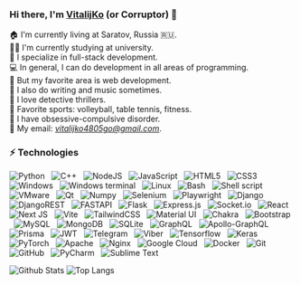 ### Hi there, I'm [VitalijKo](https://github.com/VitalijKo) (or Corruptor) 👋

🏠 I'm currently living at Saratov, Russia 🇷🇺. <br />
👨‍💻 I'm currently studying at university. <br />
🔭 I specialize in full-stack development. <br />
💻 In general, I can do development in all areas of programming. <br />
💖 But my favorite area is web development. <br />
📕 I also do writing and music sometimes. <br />
🔎 I love detective thrillers. <br />
🏐 Favorite sports: volleyball, table tennis, fitness. <br />
💼 I have obsessive-compulsive disorder. <br />
📩 My email: *vitalijko4805go@gmail.com*. <br />

### ⚡ Technologies

![Python](https://img.shields.io/badge/python-3670A0?style=for-the-badge&logo=python&logoColor=ffdd54)
&nbsp;
![C++](https://img.shields.io/badge/C%2B%2B-00599C?style=for-the-badge&logo=c%2B%2B&logoColor=white)
&nbsp;
![NodeJS](https://img.shields.io/badge/node.js-6DA55F?style=for-the-badge&logo=node.js&logoColor=white)
&nbsp;
![JavaScript](https://img.shields.io/badge/javascript-%23323330.svg?style=for-the-badge&logo=javascript&logoColor=%23F7DF1E)
&nbsp;
![HTML5](https://img.shields.io/badge/html5-%23E34F26.svg?style=for-the-badge&logo=html5&logoColor=white)
&nbsp;
![CSS3](https://img.shields.io/badge/css3-%231572B6.svg?style=for-the-badge&logo=css3&logoColor=white)
&nbsp;
![Windows](https://img.shields.io/badge/Windows-0078D6?style=for-the-badge&logo=windows&logoColor=white)
&nbsp;
![Windows terminal](https://img.shields.io/badge/windows%20terminal-4D4D4D?style=for-the-badge&logo=windows%20terminal&logoColor=white)
&nbsp;
![Linux](https://img.shields.io/badge/Linux-FCC624?style=for-the-badge&logo=linux&logoColor=black)
&nbsp;
![Bash](https://img.shields.io/badge/GNU%20Bash-4EAA25?style=for-the-badge&logo=GNU%20Bash&logoColor=white)
&nbsp;
![Shell script](https://img.shields.io/badge/Shell_Script-121011?style=for-the-badge&logo=gnu-bash&logoColor=white)
&nbsp;
![VMware](https://img.shields.io/badge/VMware-231f20?style=for-the-badge&logo=VMware&logoColor=white)
&nbsp;
![Qt](https://img.shields.io/badge/Qt-41CD52?style=for-the-badge&logo=qt&logoColor=white)
&nbsp;
![Numpy](https://img.shields.io/badge/Numpy-777BB4?style=for-the-badge&logo=numpy&logoColor=white)
&nbsp;
![Selenium](https://img.shields.io/badge/Selenium-43B02A?style=for-the-badge&logo=Selenium&logoColor=white)
&nbsp;
![Playwright](https://img.shields.io/badge/Playwright-45ba4b?style=for-the-badge&logo=Playwright&logoColor=white)
&nbsp;
![Django](https://img.shields.io/badge/django-%23092E20.svg?style=for-the-badge&logo=django&logoColor=white)
&nbsp;
![DjangoREST](https://img.shields.io/badge/DJANGO-REST-ff1709?style=for-the-badge&logo=django&logoColor=white&color=ff1709&labelColor=gray)
&nbsp;
![FASTAPI](https://img.shields.io/badge/fastapi-109989?style=for-the-badge&logo=FASTAPI&logoColor=white)
&nbsp;
![Flask](https://img.shields.io/badge/flask-%23000.svg?style=for-the-badge&logo=flask&logoColor=white)
&nbsp;
![Express.js](https://img.shields.io/badge/express.js-%23404d59.svg?style=for-the-badge&logo=express&logoColor=%2361DAFB)
&nbsp;
![Socket.io](https://img.shields.io/badge/Socket.io-black?style=for-the-badge&logo=socket.io&badgeColor=010101)
&nbsp;
![React](https://img.shields.io/badge/react-%2320232a.svg?style=for-the-badge&logo=react&logoColor=%2361DAFB)
&nbsp;
![Next JS](https://img.shields.io/badge/Next-black?style=for-the-badge&logo=next.js&logoColor=white)
&nbsp;
![Vite](https://img.shields.io/badge/Vite-B73BFE?style=for-the-badge&logo=vite&logoColor=FFD62E)
&nbsp;
![TailwindCSS](https://img.shields.io/badge/tailwindcss-%2338B2AC.svg?style=for-the-badge&logo=tailwind-css&logoColor=white)
&nbsp;
![Material UI](https://img.shields.io/badge/Material%20UI-007FFF?style=for-the-badge&logo=mui&logoColor=white)
&nbsp;
![Chakra](https://img.shields.io/badge/chakra-%234ED1C5.svg?style=for-the-badge&logo=chakraui&logoColor=white)
&nbsp;
![Bootstrap](https://img.shields.io/badge/bootstrap-%23563D7C.svg?style=for-the-badge&logo=bootstrap&logoColor=white)
&nbsp;
![MySQL](https://img.shields.io/badge/mysql-%2300f.svg?style=for-the-badge&logo=mysql&logoColor=white)
&nbsp;
![MongoDB](https://img.shields.io/badge/MongoDB-%234ea94b.svg?style=for-the-badge&logo=mongodb&logoColor=white)
&nbsp;
![SQLite](https://img.shields.io/badge/sqlite-%2307405e.svg?style=for-the-badge&logo=sqlite&logoColor=white)
&nbsp;
![GraphQL](https://img.shields.io/badge/-GraphQL-E10098?style=for-the-badge&logo=graphql&logoColor=white)
&nbsp;
![Apollo-GraphQL](https://img.shields.io/badge/-ApolloGraphQL-311C87?style=for-the-badge&logo=apollo-graphql)
&nbsp;
![Prisma](https://img.shields.io/badge/Prisma-3982CE?style=for-the-badge&logo=Prisma&logoColor=white)
&nbsp;
![JWT](https://img.shields.io/badge/JWT-000000?style=for-the-badge&logo=JSON%20web%20tokens&logoColor=white)
&nbsp;
![Telegram](https://img.shields.io/badge/Telegram-2CA5E0?style=for-the-badge&logo=telegram&logoColor=white)
&nbsp;
![Viber](https://img.shields.io/badge/Viber-8B66A9?style=for-the-badge&logo=viber&logoColor=white)
&nbsp;
![Tensorflow](https://img.shields.io/badge/TensorFlow-FF6F00?style=for-the-badge&logo=tensorflow&logoColor=white)
&nbsp;
![Keras](https://img.shields.io/badge/PyTorch-EE4C2C?style=for-the-badge&logo=pytorch&logoColor=white
)
&nbsp;
![PyTorch](https://img.shields.io/badge/TensorFlow-FF6F00?style=for-the-badge&logo=tensorflow&logoColor=white)
&nbsp;
![Apache](https://img.shields.io/badge/apache-%23D42029.svg?style=for-the-badge&logo=apache&logoColor=white)
&nbsp;
![Nginx](https://img.shields.io/badge/nginx-%23009639.svg?style=for-the-badge&logo=nginx&logoColor=white)
&nbsp;
![Google Cloud](https://img.shields.io/badge/GoogleCloud-%234285F4.svg?style=for-the-badge&logo=google-cloud&logoColor=white)
&nbsp;
![Docker](https://img.shields.io/badge/docker-%230db7ed.svg?style=for-the-badge&logo=docker&logoColor=white)
&nbsp;
![Git](https://img.shields.io/badge/git-%23F05033.svg?style=for-the-badge&logo=git&logoColor=white)
&nbsp;
![GitHub](https://img.shields.io/badge/github-%23121011.svg?style=for-the-badge&logo=github&logoColor=white)
&nbsp;
![PyCharm](https://img.shields.io/badge/pycharm-143?style=for-the-badge&logo=pycharm&logoColor=black&color=black&labelColor=green)
&nbsp;
![Sublime Text](https://img.shields.io/badge/sublime_text-%23575757.svg?style=for-the-badge&logo=sublime-text&logoColor=important)
&nbsp;


![Github Stats](https://github-readme-stats.vercel.app/api?username=VitalijKo&count_private=true&show_icons=true&include_all_commits=true)
![Top Langs](https://github-readme-stats.vercel.app/api/top-langs/?username=VitalijKo&hide=TeX&layout=compact)
